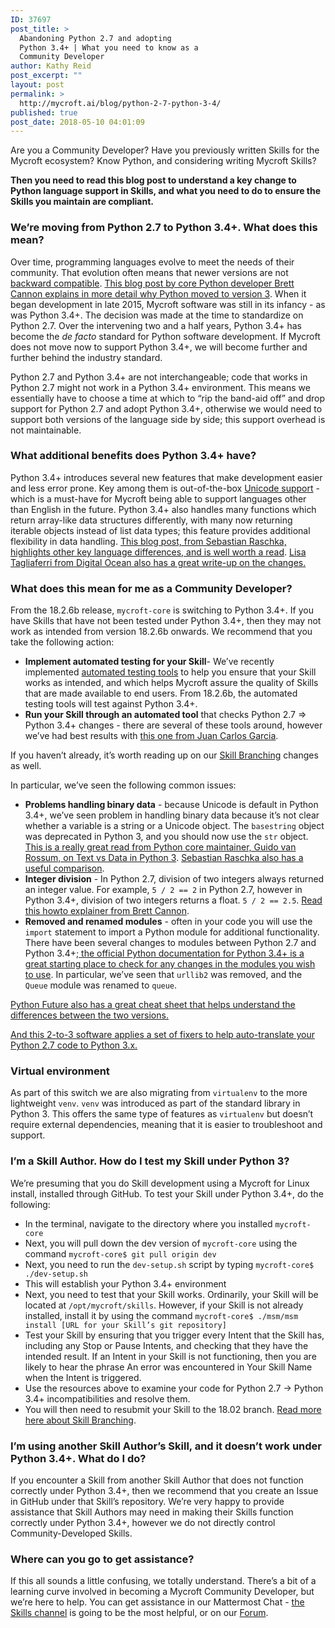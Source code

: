 ```yaml
---
ID: 37697
post_title: >
  Abandoning Python 2.7 and adopting
  Python 3.4+ | What you need to know as a
  Community Developer
author: Kathy Reid
post_excerpt: ""
layout: post
permalink: >
  http://mycroft.ai/blog/python-2-7-python-3-4/
published: true
post_date: 2018-05-10 04:01:09
---
```

Are you a Community Developer? Have you previously written Skills for the Mycroft ecosystem? Know Python, and considering writing Mycroft Skills?

<strong>Then you need to read this blog post to understand a key change to Python language support in Skills, and what you need to do to ensure the Skills you maintain are compliant.</strong>
<h3>We’re moving from Python 2.7 to Python 3.4+. What does this mean?</h3>
Over time, programming languages evolve to meet the needs of their community. That evolution often means that newer versions are not <a href="https://en.wikipedia.org/wiki/Backward_compatibility">backward compatible</a><span style="font-weight: 400;">. <a href="https://snarky.ca/why-python-3-exists/">This blog post by core Python developer Brett Cannon explains in more detail why Python moved to version 3</a>. When it began development in late 2015, Mycroft software was still in its infancy - as was Python 3.4+. The decision was made at the time to standardize on Python 2.7. Over the intervening two and a half years, Python 3.4+ has become the <em>de facto</em> standard for Python software development. If Mycroft does not move now to support Python 3.4+, we will become further and further behind the industry standard.</span>

Python 2.7 and Python 3.4+ are not interchangeable; code that works in Python 2.7 might not work in a Python 3.4+ environment. This means we essentially have to choose a time at which to “rip the band-aid off” and drop support for Python 2.7 and adopt Python 3.4+, otherwise we would need to support both versions of the language side by side; this support overhead is not maintainable.
<h3>What additional benefits does Python 3.4+ have?</h3>
Python 3.4+ introduces several new features that make development easier and less error prone. Key among them is out-of-the-box <a href="https://docs.python.org/3/howto/unicode.html">Unicode support</a> - which is a must-have for Mycroft being able to support languages other than English in the future. Python 3.4+ also handles many functions which return array-like data structures differently, with many now returning iterable objects instead of list data types; this feature provides additional flexibility in data handling. <a href="http://sebastianraschka.com/Articles/2014_python_2_3_key_diff.html"><span style="font-weight: 400;">This blog post, from Sebastian Raschka, highlights other key language differences, and is well worth a read</span></a>. <a href="https://www.digitalocean.com/community/tutorials/python-2-vs-python-3-practical-considerations-2">Lisa Tagliaferri from Digital Ocean also has a great write-up on the changes.</a>
<h3>What does this mean for me as a Community Developer?</h3>
From the 18.2.6b release, <code>mycroft-core</code> is switching to Python 3.4+. If you have Skills that have not been tested under Python 3.4+, then they may not work as intended from version 18.2.6b onwards. We recommend that you take the following action:
<ul>
 	<li><strong>Implement automated testing for your Skill</strong>- We’ve recently implemented <a href="https://mycroft.ai/documentation/skills/automatic-testing/">automated testing tools</a> to help you ensure that your Skill works as intended, and which helps Mycroft assure the quality of Skills that are made available to end users. From 18.2.6b, the automated testing tools will test against Python 3.4+.</li>
 	<li><strong>Run your Skill through an automated tool</strong> that checks Python 2.7 =&gt; Python 3.4+ changes - there are several of these tools around, however we’ve had best results with <a href="http://www.pythonconverter.com/">this one from Juan Carlos Garcia</a>.</li>
</ul>
If you haven’t already, it’s worth reading up on our <a href="https://mycroft.ai/blog/skill-branching-18-02/">Skill Branching</a> changes as well.

In particular, we’ve seen the following common issues:
<ul>
 	<li><strong>Problems handling binary data</strong> - because Unicode is default in Python 3.4+, we’ve seen problem in handling binary data because it’s not clear whether a variable is a string or a Unicode object. The <code>basestring</code> object was deprecated in Python 3, and you should now use the <code>str</code> object. <a href="https://docs.python.org/3/whatsnew/3.0.html#text-vs-data-instead-of-unicode-vs-8-bit">This is a really great read from Python core maintainer, Guido van Rossum, on Text vs Data in Python 3</a>. <a href="http://sebastianraschka.com/Articles/2014_python_2_3_key_diff.html#unicode">Sebastian Raschka also has a useful comparison</a>.</li>
 	<li><strong>Integer division</strong> - In Python 2.7, division of two integers always returned an integer value. For example, <code>5 / 2 == 2</code> in Python 2.7, however in Python 3.4+, division of two integers returns a float. <code>5 / 2 == 2.5</code>. <a href="https://docs.python.org/3/howto/pyporting.html#division">Read this howto explainer from Brett Cannon</a>.</li>
 	<li><strong>Removed and renamed modules</strong> - often in your code you will use the <code>import</code> statement to import a Python module for additional functionality. There have been several changes to modules between Python 2.7 and Python 3.4+;<a href="https://docs.python.org/3.4/whatsnew/3.4.html#improved-modules"> the official Python documentation for Python 3.4+ is a great starting place to check for any changes in the modules you wish to use</a>. In particular, we’ve seen that <code>urllib2</code> was removed, and the <code>Queue</code> module was renamed to <code>queue</code>.</li>
</ul>
<a href="http://python-future.org/compatible_idioms.html">Python Future also has a great cheat sheet that helps understand the differences between the two versions.</a>

<a href="https://docs.python.org/2/library/2to3.html">And this 2-to-3 software applies a set of fixers to help auto-translate your Python 2.7 code to Python 3.x.</a>
<h3><strong>Virtual environment</strong></h3>
As part of this switch we are also migrating from <code>virtualenv</code> to the more lightweight <code>venv</code>. <code>venv</code> was introduced as part of the standard library in Python 3. This offers the same type of features as <code>virtualenv</code> but doesn’t require external dependencies, meaning that it is easier to troubleshoot and support.
<h3><strong>I’m a Skill Author. How do I test my Skill under Python 3? </strong></h3>
We’re presuming that you do Skill development using a Mycroft for Linux install, installed through GitHub. To test your Skill under Python 3.4+, do the following:
<ul>
 	<li>In the terminal, navigate to the directory where you installed <code>mycroft-core</code></li>
 	<li>Next, you will pull down the dev version of <code>mycroft-core</code> using the command <code>mycroft-core$ git pull origin dev<code></code></code></li>
 	<li>Next, you need to run the <code>dev-setup.sh</code> script by typing <code>mycroft-core$ ./dev-setup.sh</code></li>
 	<li>This will establish your Python 3.4+ environment</li>
 	<li>Next, you need to test that your Skill works. Ordinarily, your Skill will be located at <code>/opt/mycroft/skills</code>. However, if your Skill is not already installed, install it by using the command <code>mycroft-core$ ./msm/msm install [URL for your Skill’s git repository]</code></li>
 	<li style="font-weight: 400;"><span style="font-weight: 400;">Test your Skill by ensuring that you trigger every Intent that the Skill has, including any Stop or Pause Intents, and checking that they have the intended result. If an Intent in your Skill is not functioning, then you are likely to hear the phrase </span><span style="font-weight: 400;">An error was encountered in Your Skill Name</span><span style="font-weight: 400;"> when the Intent is triggered. </span></li>
 	<li>Use the resources above to examine your code for Python 2.7 -&gt; Python 3.4+ incompatibilities and resolve them.</li>
 	<li>You will then need to resubmit your Skill to the 18.02 branch. <a href="https://mycroft.ai/blog/skill-branching-18-02/">Read more here about Skill Branching</a>.</li>
</ul>
<h3><strong>I’m using another Skill Author’s Skill, and it doesn’t work under Python 3.4+. What do I do? </strong></h3>
If you encounter a Skill from another Skill Author that does not function correctly under Python 3.4+, then we recommend that you create an Issue in GitHub under that Skill’s repository. We’re very happy to provide assistance that Skill Authors may need in making their Skills function correctly under Python 3.4+, however we do not directly control Community-Developed Skills.
<h3><strong>Where can you go to get assistance? </strong></h3>
If this all sounds a little confusing, we totally understand. There’s a bit of a learning curve involved in becoming a Mycroft Community Developer, but we’re here to help. You can get assistance in our Mattermost Chat - <a href="https://chat.mycroft.ai/community/channels/skills">the Skills channel</a> is going to be the most helpful, or on our <a href="https://community.mycroft.ai">Forum</a>.